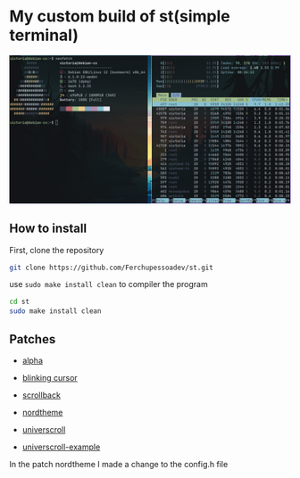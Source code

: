 # My custom build of st(simple terminal)

![my build of st](st.png)

## How to install

First, clone the repository

```bash
git clone https://github.com/Ferchupessoadev/st.git
```

use `sudo make install clean` to compiler the program

```bash
cd st
sudo make install clean
```

## Patches

- [alpha](https://st.suckless.org/patches/alpha/st-alpha-20220206-0.8.5.diff)

- [blinking cursor](https://st.suckless.org/patches/blinking_cursor/st-blinking_cursor-20230819-3a6d6d7.diff)

- [scrollback](https://st.suckless.org/patches/scrollback/st-scrollback-0.8.5.diff)

- [nordtheme](https://st.suckless.org/patches/nordtheme/st-nordtheme-0.8.5.diff)

- [universcroll](https://st.suckless.org/patches/universcroll/st-universcroll-0.8.4.diff)

- [universcroll-example](https://st.suckless.org/patches/universcroll/st-universcroll-example-0.8.4.diff)

In the patch nordtheme I made a change to the config.h file
